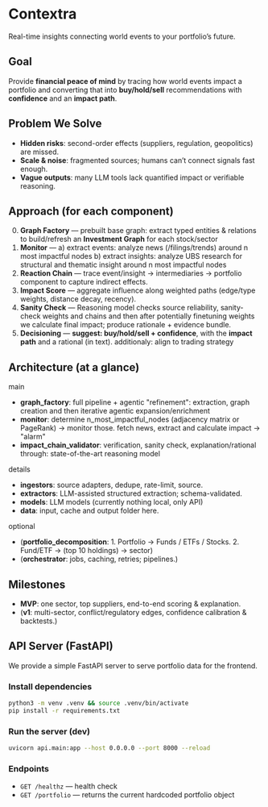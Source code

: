 # Contextra

Real-time insights connecting world events to your portfolio’s future.

## Goal

Provide **financial peace of mind** by tracing how world events impact a portfolio and converting that into **buy/hold/sell** recommendations with **confidence** and an **impact path**.

## Problem We Solve

- **Hidden risks**: second-order effects (suppliers, regulation, geopolitics) are missed.
- **Scale & noise**: fragmented sources; humans can’t connect signals fast enough.
- **Vague outputs**: many LLM tools lack quantified impact or verifiable reasoning.

## Approach (for each component)

0. **Graph Factory** — prebuilt base graph: extract typed entities & relations to build/refresh an **Investment Graph** for each stock/sector
1. **Monitor** — a) extract events: analyze news (/filings/trends) around n most impactful nodes b) extract insights: analyze UBS research for structural and thematic insight around n most impactful nodes
2. **Reaction Chain** — trace event/insight → intermediaries → portfolio component to capture indirect effects.
3. **Impact Score** — aggregate influence along weighted paths (edge/type weights, distance decay, recency).
4. **Sanity Check** — Reasoning model checks source reliability, sanity-check weights and chains and then after potentially finetuning weights we calculate final impact; produce rationale + evidence bundle.
5. **Decisioning** — **suggest: buy/hold/sell + confidence**, with the **impact path** and a rational (in text). additionaly: align to trading strategy

## Architecture (at a glance)

main

- **graph_factory**: full pipeline + agentic "refinement": extraction, graph creation and then iterative agentic expansion/enrichment
- **monitor**: determine n_most_impactful_nodes (adjacency matrix or PageRank) -> monitor those. fetch news, extract and calculate impact -> "alarm"
- **impact_chain_validator**: verification, sanity check, explanation/rational through: state-of-the-art reasoning model

details

- **ingestors**: source adapters, dedupe, rate-limit, source.
- **extractors**: LLM-assisted structured extraction; schema-validated.
- **models**: LLM models (currently nothing local, only API)
- **data**: input, cache and output folder here.

optional

- (**portfolio_decomposition**: 1. Portfolio → Funds / ETFs / Stocks. 2. Fund/ETF -> (top 10 holdings) -> sector)
- (**orchestrator**: jobs, caching, retries; pipelines.)

## Milestones

- **MVP**: one sector, top suppliers, end-to-end scoring & explanation.
- (**v1**: multi-sector, conflict/regulatory edges, confidence calibration & backtests.)

## API Server (FastAPI)

We provide a simple FastAPI server to serve portfolio data for the frontend.

### Install dependencies

```bash
python3 -m venv .venv && source .venv/bin/activate
pip install -r requirements.txt
```

### Run the server (dev)

```bash
uvicorn api.main:app --host 0.0.0.0 --port 8000 --reload
```

### Endpoints

- `GET /healthz` — health check
- `GET /portfolio` — returns the current hardcoded portfolio object
